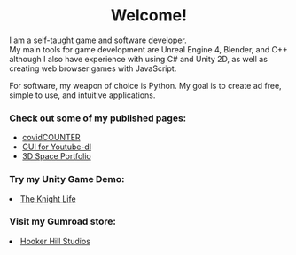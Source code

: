 <h1 style="text-align: center">Welcome!</h2>

<p>I am a self-taught game and software developer. <br>My main tools for game development are Unreal Engine 4, Blender, and C++ although I also have experience with using C# and Unity 2D, as well as creating web browser games with JavaScript.</p>
<p>For software, my weapon of choice is Python. My goal is to create ad free, simple to use, and intuitive applications.</p> 

<h3>Check out some of my published pages:</h3>

<ul>
<li>
<a href="https://jrh89.GitHub.io/ImprovedCovidCounter" target="">covidCOUNTER</a>
</li>
<li>
<a href="https://jrh89.GitHub.io/FMDownloadPage" target="">GUI for Youtube-dl</a>
</li>
<li>
<a href="https://jrh89.GitHub.io/NP" target="">3D Space Portfolio</a>
</li>
</ul>

<h3>Try my Unity Game Demo:</h3>

<li>
<a href="https://jrh89.itch.io/the-knight-life" target="">The Knight Life</a>
</li>

<h3>Visit my Gumroad store:</h3>

<li>
<a href="https://jrh89.gumroad.com" target="">Hooker Hill Studios</a>
</li>

